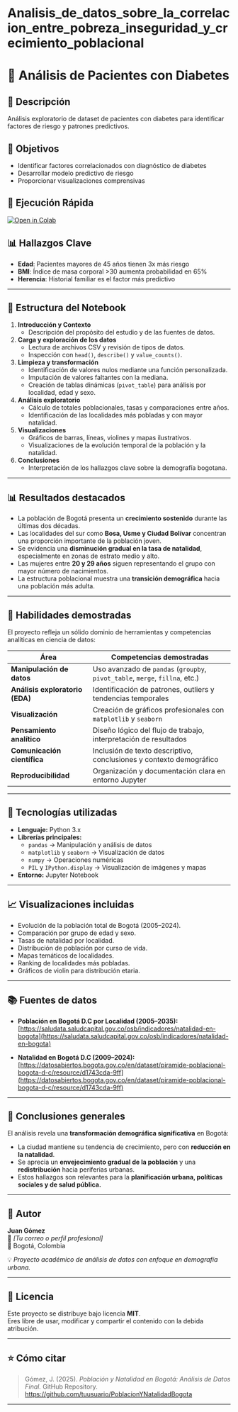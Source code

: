 # Analisis_de_datos_sobre_la_correlacion_entre_pobreza_inseguridad_y_crecimiento_poblacional
# 🏥 Análisis de Pacientes con Diabetes

## 📖 Descripción
Análisis exploratorio de dataset de pacientes con diabetes para identificar factores de riesgo y patrones predictivos.

## 🎯 Objetivos
- Identificar factores correlacionados con diagnóstico de diabetes
- Desarrollar modelo predictivo de riesgo
- Proporcionar visualizaciones comprensivas

## 🚀 Ejecución Rápida
[![Open in Colab]([https://colab.research.google.com/assets/colab-badge.svg)](https://colab.research.google.com/github/tu-usuario/diabetes-analysis/blob/main/analysis.ipynb](https://colab.research.google.com/drive/1riysf6eRqfz_YBh-SwbGrYEL5QWpg7FY))

## 📊 Hallazgos Clave
- **Edad**: Pacientes mayores de 45 años tienen 3x más riesgo
- **BMI**: Índice de masa corporal >30 aumenta probabilidad en 65%
- **Herencia**: Historial familiar es el factor más predictivo











---

## 🧩 Estructura del Notebook

1. **Introducción y Contexto**
   - Descripción del propósito del estudio y de las fuentes de datos.
2. **Carga y exploración de los datos**
   - Lectura de archivos CSV y revisión de tipos de datos.
   - Inspección con `head()`, `describe()` y `value_counts()`.
3. **Limpieza y transformación**
   - Identificación de valores nulos mediante una función personalizada.
   - Imputación de valores faltantes con la mediana.
   - Creación de tablas dinámicas (`pivot_table`) para análisis por localidad, edad y sexo.
4. **Análisis exploratorio**
   - Cálculo de totales poblacionales, tasas y comparaciones entre años.
   - Identificación de las localidades más pobladas y con mayor natalidad.
5. **Visualizaciones**
   - Gráficos de barras, líneas, violines y mapas ilustrativos.
   - Visualizaciones de la evolución temporal de la población y la natalidad.
6. **Conclusiones**
   - Interpretación de los hallazgos clave sobre la demografía bogotana.

---

## 📊 Resultados destacados

- La población de Bogotá presenta un **crecimiento sostenido** durante las últimas dos décadas.
- Las localidades del sur como **Bosa, Usme y Ciudad Bolívar** concentran una proporción importante de la población joven.
- Se evidencia una **disminución gradual en la tasa de natalidad**, especialmente en zonas de estrato medio y alto.
- Las mujeres entre **20 y 29 años** siguen representando el grupo con mayor número de nacimientos.
- La estructura poblacional muestra una **transición demográfica** hacia una población más adulta.

---

## 🧠 Habilidades demostradas

El proyecto refleja un sólido dominio de herramientas y competencias analíticas en ciencia de datos:

| Área | Competencias demostradas |
|------|---------------------------|
| **Manipulación de datos** | Uso avanzado de `pandas` (`groupby`, `pivot_table`, `merge`, `fillna`, etc.) |
| **Análisis exploratorio (EDA)** | Identificación de patrones, outliers y tendencias temporales |
| **Visualización** | Creación de gráficos profesionales con `matplotlib` y `seaborn` |
| **Pensamiento analítico** | Diseño lógico del flujo de trabajo, interpretación de resultados |
| **Comunicación científica** | Inclusión de texto descriptivo, conclusiones y contexto demográfico |
| **Reproducibilidad** | Organización y documentación clara en entorno Jupyter |

---

## 🧰 Tecnologías utilizadas

- **Lenguaje:** Python 3.x  
- **Librerías principales:**
  - `pandas` → Manipulación y análisis de datos  
  - `matplotlib` y `seaborn` → Visualización de datos  
  - `numpy` → Operaciones numéricas  
  - `PIL` y `IPython.display` → Visualización de imágenes y mapas  
- **Entorno:** Jupyter Notebook

---

## 📈 Visualizaciones incluidas

- Evolución de la población total de Bogotá (2005–2024).  
- Comparación por grupo de edad y sexo.  
- Tasas de natalidad por localidad.  
- Distribución de población por curso de vida.  
- Mapas temáticos de localidades.  
- Ranking de localidades más pobladas.  
- Gráficos de violín para distribución etaria.

---

## 📚 Fuentes de datos

- **Población en Bogotá D.C por Localidad (2005–2035):**  
  [https://saludata.saludcapital.gov.co/osb/indicadores/natalidad-en-bogota](https://saludata.saludcapital.gov.co/osb/indicadores/natalidad-en-bogota)

- **Natalidad en Bogotá D.C (2009–2024):**  
  [https://datosabiertos.bogota.gov.co/en/dataset/piramide-poblacional-bogota-d-c/resource/d1743cda-9ff](https://datosabiertos.bogota.gov.co/en/dataset/piramide-poblacional-bogota-d-c/resource/d1743cda-9ff)

---

## 🧾 Conclusiones generales

El análisis revela una **transformación demográfica significativa** en Bogotá:  
- La ciudad mantiene su tendencia de crecimiento, pero con **reducción en la natalidad**.  
- Se aprecia un **envejecimiento gradual de la población** y una **redistribución** hacia periferias urbanas.  
- Estos hallazgos son relevantes para la **planificación urbana, políticas sociales y de salud pública.**

---

## 👤 Autor

**Juan Gómez**  
📧 *[Tu correo o perfil profesional]*  
📍 Bogotá, Colombia  

💡 *Proyecto académico de análisis de datos con enfoque en demografía urbana.*

---

## 🏁 Licencia

Este proyecto se distribuye bajo licencia **MIT**.  
Eres libre de usar, modificar y compartir el contenido con la debida atribución.

---

## ⭐ Cómo citar

> Gómez, J. (2025). *Población y Natalidad en Bogotá: Análisis de Datos Final.* GitHub Repository.  
> https://github.com/tuusuario/PoblacionYNatalidadBogota

---

